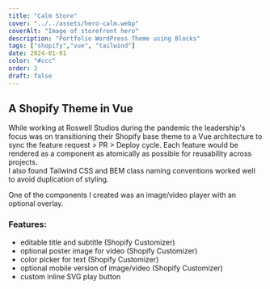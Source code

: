 ```yaml
---
title: "Calm Store"
cover: "../../assets/hero-calm.webp"
coverAlt: "Image of storefront hero"
description: "Portfolio WordPress Theme using Blocks"
tags: ["shopify","vue", "tailwind"]
date: 2024-01-01
color: "#ccc"
order: 2
draft: false
---
```


## A Shopify Theme in Vue

While working at Roswell Studios during the pandemic the leadership's focus was on transitioning their Shopify base theme to a Vue architecture to sync the feature request > PR > Deploy cycle.
Each feature would be rendered as a component as atomically as possible for reusability across projects.  
 I also found Tailwind CSS and BEM class naming conventions worked well to avoid duplication of styling.

One of the components I created was an image/video player with an optional overlay.
### Features:
- editable title and subtitle  (Shopify Customizer)
- optional poster image for video (Shopify Customizer)
- color picker for text  (Shopify Customizer)
- optional mobile version of image/video  (Shopify Customizer)
- custom inline SVG play button

